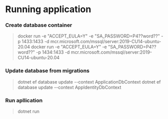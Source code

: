 # Running application
### Create database container 
> docker run -e "ACCEPT_EULA=Y" -e "SA_PASSWORD=P4??word??" -p 1433:1433 -d mcr.microsoft.com/mssql/server:2019-CU14-ubuntu-20.04
> docker run -e "ACCEPT_EULA=Y" -e "SA_PASSWORD=P4??word??" -p 1434:1433 -d mcr.microsoft.com/mssql/server:2019-CU14-ubuntu-20.04

### Update database from migrations
> dotnet ef database update --context ApplicationDbContext
> dotnet ef database update --context AppIdentityDbContext

### Run apllication 
> dotnet run
